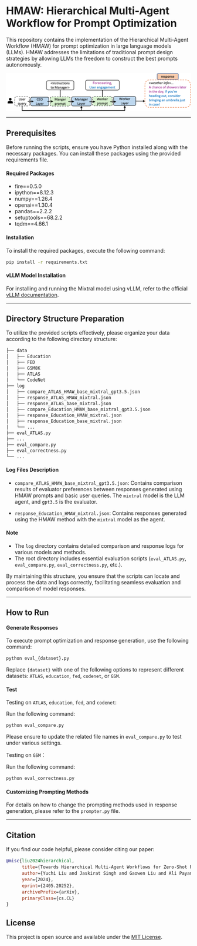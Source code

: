 # HMAW: Hierarchical Multi-Agent Workflow for Prompt Optimization

This repository contains the implementation of the Hierarchical Multi-Agent Workflow (HMAW) for prompt optimization in large language models (LLMs). HMAW addresses the limitations of traditional prompt design strategies by allowing LLMs the freedom to construct the best prompts autonomously.

![Figure 1](./workflow.png)

---

## Prerequisites

Before running the scripts, ensure you have Python installed along with the necessary packages. You can install these packages using the provided requirements file.

#### Required Packages

- fire==0.5.0
- ipython==8.12.3
- numpy==1.26.4
- openai==1.30.4
- pandas==2.2.2
- setuptools==68.2.2
- tqdm==4.66.1

#### Installation

To install the required packages, execute the following command:

```bash
pip install -r requirements.txt
```

#### vLLM Model Installation

For installing and running the Mixtral model using vLLM, refer to the official [vLLM documentation](https://docs.vllm.ai/en/stable/).


---

## Directory Structure Preparation

To utilize the provided scripts effectively, please organize your data according to the following directory structure:

```
├── data
│   ├── Education
│   ├── FED
│   ├── GSM8K
│   ├── ATLAS
│   └── CodeNet
├── log
│   ├── compare_ATLAS_HMAW_base_mixtral_gpt3.5.json
│   ├── response_ATLAS_HMAW_mixtral.json
│   ├── response_ATLAS_base_mixtral.json
│   ├── compare_Education_HMAW_base_mixtral_gpt3.5.json
│   ├── response_Education_HMAW_mixtral.json
│   ├── response_Education_base_mixtral.json
│   └── ...
├── eval_ATLAS.py
├── ...
├── eval_compare.py
├── eval_correctness.py
└── ...
```

#### Log Files Description

- `compare_ATLAS_HMAW_base_mixtral_gpt3.5.json`: Contains comparison results of evaluator preferences between responses generated using HMAW prompts and basic user queries. The `mixtral` model is the LLM agent, and `gpt3.5` is the evaluator.
  
- `response_Education_HMAW_mixtral.json`: Contains responses generated using the HMAW method with the `mixtral` model as the agent.

#### Note
- The `log` directory contains detailed comparison and response logs for various models and methods.
- The root directory includes essential evaluation scripts (`eval_ATLAS.py`, `eval_compare.py`, `eval_correctness.py`, etc.).

By maintaining this structure, you ensure that the scripts can locate and process the data and logs correctly, facilitating seamless evaluation and comparison of model responses.

---


## How to Run

#### Generate Responses

To execute prompt optimization and response generation, use the following command:

```bash
python eval_{dataset}.py
```

Replace `{dataset}` with one of the following options to represent different datasets: `ATLAS`, `education`, `fed`, `codenet`, or `GSM`.

#### Test

Testing on `ATLAS`, `education`, `fed`, and `codenet`:

Run the following command:

```bash
python eval_compare.py
```

Please ensure to update the related file names in `eval_compare.py` to test under various settings.

Testing on `GSM`： 

Run the following command:

```bash
python eval_correctness.py
```



#### Customizing Prompting Methods

For details on how to change the prompting methods used in response generation, please refer to the `prompter.py` file.

---

## Citation
If you find our code helpful, please consider citing our paper:

```bibtex
@misc{liu2024hierarchical,
      title={Towards Hierarchical Multi-Agent Workflows for Zero-Shot Prompt Optimization}, 
      author={Yuchi Liu and Jaskirat Singh and Gaowen Liu and Ali Payani and Liang Zheng},
      year={2024},
      eprint={2405.20252},
      archivePrefix={arXiv},
      primaryClass={cs.CL}
}
```

## License

This project is open source and available under the [MIT License](LICENSE.md).


